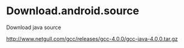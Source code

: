 # Download.android.source
Download java source


http://www.netgull.com/gcc/releases/gcc-4.0.0/gcc-java-4.0.0.tar.gz
